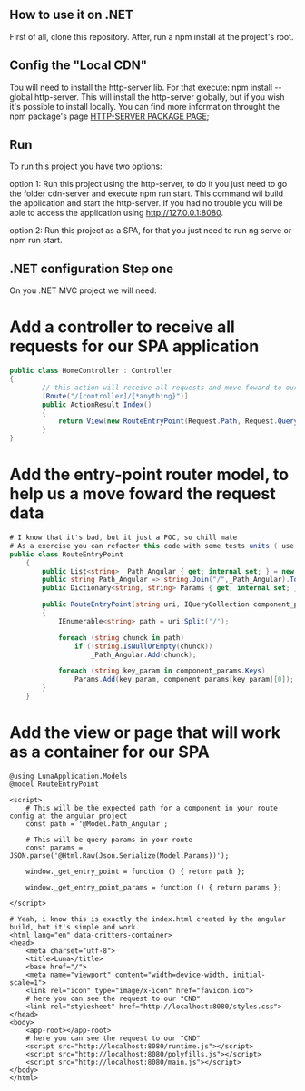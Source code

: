 ## How to use it on .NET

First of all, clone this repository. After, run a npm install at the project's root.

## Config the "Local CDN"
 Tou will need to install the http-server lib. For that execute: npm install --global http-server. 
 This will install the http-server globally, but if you wish it's possible to install locally. 
 You can find more information throught the npm package's page [HTTP-SERVER PACKAGE PAGE](https://www.npmjs.com/package/http-server);

## Run

To run this project you have two options:

option 1: Run this project using the http-server, to do it you just need to go the folder cdn-server and execute npm run start.
This command wil build the application and start the http-server. If you had no trouble you will be able to access the application
using http://127.0.0.1:8080.

option 2: Run this project as a SPA, for that you just need to run ng serve or npm run start.

## .NET configuration Step one

On you .NET MVC project we will need:

# Add a controller to receive all requests for our SPA application

```c#
public class HomeController : Controller
{
        // this action will receive all requests and move foward to our SPA application 
        [Route("/[controller]/{*anything}")]
        public ActionResult Index()
        {
            return View(new RouteEntryPoint(Request.Path, Request.Query));
        }
}
```

# Add the entry-point router model, to help us a move foward the request data 

```c#
# I know that it's bad, but it just a POC, so chill mate
# As a exercise you can refactor this code with some tests units ( use TDD for your own benefict ). I deeply recomend that.
public class RouteEntryPoint
    {
        public List<string> _Path_Angular { get; internal set; } = new List<string>();
        public string Path_Angular => string.Join("/",_Path_Angular).ToLower();
        public Dictionary<string, string> Params { get; internal set; } = new Dictionary<string, string>();

        public RouteEntryPoint(string uri, IQueryCollection component_params)
        {
            IEnumerable<string> path = uri.Split('/');

            foreach (string chunck in path)
                if (!string.IsNullOrEmpty(chunck))
                    _Path_Angular.Add(chunck);

            foreach (string key_param in component_params.Keys)
                Params.Add(key_param, component_params[key_param][0]);
        }
    }
```

# Add the view or page that will work as a container for our SPA

```cshtml
@using LunaApplication.Models
@model RouteEntryPoint

<script>
    # This will be the expected path for a component in your route config at the angular project
    const path = '@Model.Path_Angular';

    # This will be query params in your route
    const params = JSON.parse('@Html.Raw(Json.Serialize(Model.Params))');

    window._get_entry_point = function () { return path };

    window._get_entry_point_params = function () { return params };

</script>

# Yeah, i know this is exactly the index.html created by the angular build, but it's simple and work.
<html lang="en" data-critters-container>
<head>
    <meta charset="utf-8">
    <title>Luna</title>
    <base href="/">
    <meta name="viewport" content="width=device-width, initial-scale=1">
    <link rel="icon" type="image/x-icon" href="favicon.ico">
    # here you can see the request to our "CND"
    <link rel="stylesheet" href="http://localhost:8080/styles.css">
</head>
<body>
    <app-root></app-root>
    # here you can see the request to our "CND"
    <script src="http://localhost:8080/runtime.js"></script>
    <script src="http://localhost:8080/polyfills.js"></script>
    <script src="http://localhost:8080/main.js"></script>
</body>
</html>

```
